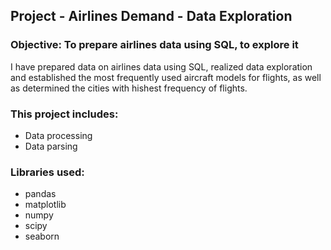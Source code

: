 ## Project - Airlines Demand  - Data Exploration 

### Objective: To prepare airlines data using SQL, to explore it

I have prepared data on airlines data using SQL, realized data exploration and 
established the most frequently used aircraft models for flights, as well as determined the cities with hishest frequency of flights.

### This project includes:

- Data processing
- Data parsing


### Libraries used:
- pandas
- matplotlib
- numpy
- scipy
- seaborn
